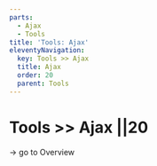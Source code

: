 ```yaml
---
parts:
  - Ajax
  - Tools
title: 'Tools: Ajax'
eleventyNavigation:
  key: Tools >> Ajax
  title: Ajax
  order: 20
  parent: Tools
---
```


# Tools >> Ajax ||20

-> go to Overview

